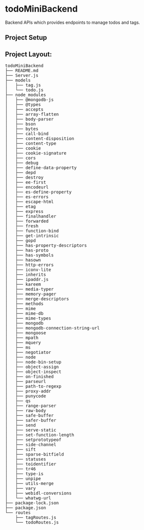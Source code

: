# todoMiniBackend
Backend APIs which provides endpoints to manage todos and tags.

## Project Setup


## Project Layout:
<pre>
todoMiniBackend
├── README.md
├── Server.js
├── models
│   ├── tag.js
│   └── todo.js
├── node_modules
│   ├── @mongodb-js
│   ├── @types
│   ├── accepts
│   ├── array-flatten
│   ├── body-parser
│   ├── bson
│   ├── bytes
│   ├── call-bind
│   ├── content-disposition
│   ├── content-type
│   ├── cookie
│   ├── cookie-signature
│   ├── cors
│   ├── debug
│   ├── define-data-property
│   ├── depd
│   ├── destroy
│   ├── ee-first
│   ├── encodeurl
│   ├── es-define-property
│   ├── es-errors
│   ├── escape-html
│   ├── etag
│   ├── express
│   ├── finalhandler
│   ├── forwarded
│   ├── fresh
│   ├── function-bind
│   ├── get-intrinsic
│   ├── gopd
│   ├── has-property-descriptors
│   ├── has-proto
│   ├── has-symbols
│   ├── hasown
│   ├── http-errors
│   ├── iconv-lite
│   ├── inherits
│   ├── ipaddr.js
│   ├── kareem
│   ├── media-typer
│   ├── memory-pager
│   ├── merge-descriptors
│   ├── methods
│   ├── mime
│   ├── mime-db
│   ├── mime-types
│   ├── mongodb
│   ├── mongodb-connection-string-url
│   ├── mongoose
│   ├── mpath
│   ├── mquery
│   ├── ms
│   ├── negotiator
│   ├── node
│   ├── node-bin-setup
│   ├── object-assign
│   ├── object-inspect
│   ├── on-finished
│   ├── parseurl
│   ├── path-to-regexp
│   ├── proxy-addr
│   ├── punycode
│   ├── qs
│   ├── range-parser
│   ├── raw-body
│   ├── safe-buffer
│   ├── safer-buffer
│   ├── send
│   ├── serve-static
│   ├── set-function-length
│   ├── setprototypeof
│   ├── side-channel
│   ├── sift
│   ├── sparse-bitfield
│   ├── statuses
│   ├── toidentifier
│   ├── tr46
│   ├── type-is
│   ├── unpipe
│   ├── utils-merge
│   ├── vary
│   ├── webidl-conversions
│   └── whatwg-url
├── package-lock.json
├── package.json
└── routes
    ├── tagRoutes.js
    └── todoRoutes.js
</pre>
